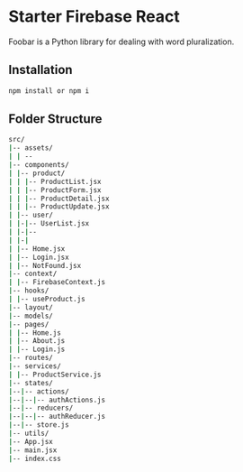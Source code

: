 # Starter Firebase React

Foobar is a Python library for dealing with word pluralization.

## Installation

```bash
npm install or npm i
```

## Folder Structure

```bash
src/
|-- assets/
| | --
|-- components/
| |-- product/
| | |-- ProductList.jsx
| | |-- ProductForm.jsx
| | |-- ProductDetail.jsx
| | |-- ProductUpdate.jsx
| |-- user/
| |-|-- UserList.jsx
| |-|--
| |-|
| |-- Home.jsx
| |-- Login.jsx
| |-- NotFound.jsx
|-- context/
| |-- FirebaseContext.js
|-- hooks/
| |-- useProduct.js
|-- layout/
|-- models/
|-- pages/
| |-- Home.js
| |-- About.js
| |-- Login.js
|-- routes/
|-- services/
| |-- ProductService.js
|-- states/
|--|-- actions/
|--|--|-- authActions.js
|--|-- reducers/
|--|--|-- authReducer.js
|--|-- store.js
|-- utils/
|-- App.jsx
|-- main.jsx
|-- index.css
```
